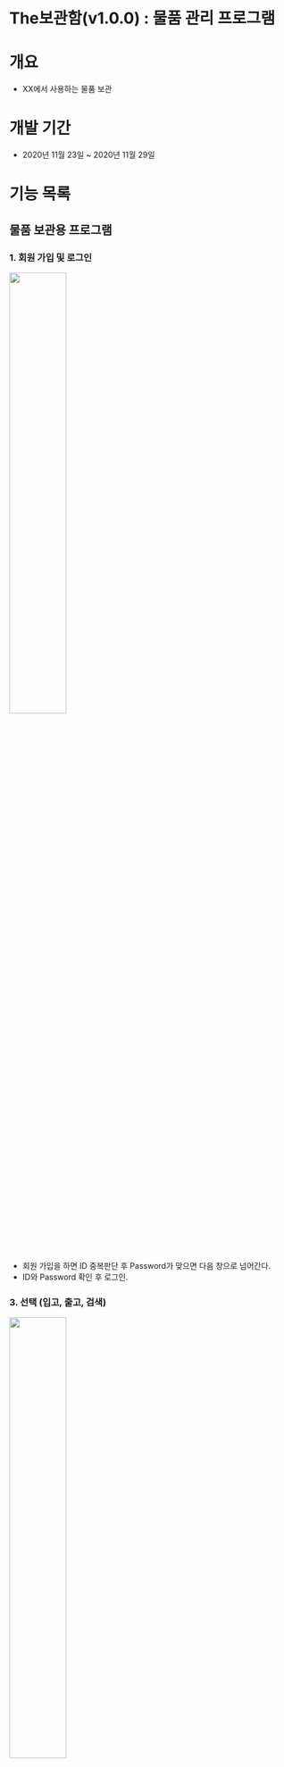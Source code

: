 # The보관함(v1.0.0) : 물품 관리 프로그램

# 개요

- XX에서 사용하는 물품 보관 

# 개발 기간

- 2020년 11월 23일 ~ 2020년 11월 29일

# 기능 목록

## 물품 보관용 프로그램

### 1. 회원 가입 및 로그인

<img src="./Document/고객/1_기본정보_입력.jpg" width="45%">

- 회원 가입을 하면 ID 중복판단 후 Password가 맞으면 다음 창으로 넘어간다.
- ID와 Password 확인 후 로그인.

### 3. 선택 (입고, 출고, 검색)

<img src="./Document/고객/3_진료과_선택.jpg" width="45%">

- 원하는 항목을 선택한다.

### 3-1. 입고 선택

<div>
<img src="./Document/고객/4_문진표_작성.jpg" width="45%">
<img src="./Document/고객/4-1_문진표_작성_하단부.jpg" width="45%">
</div>

- 입고 선택시 일반/신선에 따라 다른 보관함을 지정하여 사용한다.
- 보관함을 선택하고 시간을 지정한 뒤 결제를 한다.

### 3-2. 출고 선택

- 원하는 보관함을 선택하고 출고한다.
- 출고 시 시간이 지났다면 추과금이 부여된다.

### 3-3. 검색 선택

- 현재 사용중인 보관함을 확인한다.
- 과거 데이터를 확인한다.



## 관리자용 프로그램

### 1. 직원 로그인

<div>
<img src="./Document/직원/1_직원_로그인.jpg" width="45%">
<img src="./Document/직원/1-1_비밀번호_변경.jpg" width="45%">
</div>

- 확인 버튼을 누르면 정보가 입력되었는지 판단하고 다음 창으로 넘어간다.



# 관리 항목

### 1. 고객 정보

- ID와 Password를 확인할 수 있다.

### 2. 직원 정보

- 각 보관소의 직원을 확인할 수 있다.

### 3. 보관함 정보

- 현재 사용중인 정보와 과거 정보들을 확인할 수 있다.

### 4. 관리자용 정보

- 매출액같은 정보를 확인할 수 있다.



# 사용 기술

## 언어

- C# 3.0+

## 프레임워크

- .Net FrameWork 4.8
- EntityFrameWork 6.2
- Winform

## 데이터베이스

* MSSQL Server 2019

## 기타 개발환경

- Windows 10
- Microsoft Visual Studio Community 2019 v16.8
- Microsoft SQL Server Management Studio v18.6

# 데이터베이스 스키마

![스키마](./Document/스키마.png)

- 모든 항목이 제 3 정규화까지 완료됐다

# 순서도

## 1. 고객용 프로그램

![고객용 다이어그램](./Document/고객알고리즘.jpg)

## 2. 직원용 프로그램

![직원용 다이어그램](./Document/직원알고리즘.jpg)

# Point of Interest

# DB 테이블의 속성 변경 등 업데이트 내역이 EntityFramework에 반영되지 않은 문제 [#24](https://github.com/dlehd333/DKClinic/issues/24)

## 증상
- 문진표 저장을 누를 시 에러 발생

## 원인
- EntityFramework로 불러온 데이터베이스의 문진표 테이블 PK컬럼의 IDENTITY_INSERT 속성이 OFF로 되어있었다

## 결과
- 처음에는 DB에 있는 문진표 테이블 PK컬럼의 IDENTITY_INSERT 속성을 ON으로 변경했다. 하지만 같은 오류가 발생했다.
- 확인 결과, 처음에 DB 스키마 설계 시 테이블 PK에 IDENTITY_INSERT 속성을 ON으로 바꾸지 않았고, 그 상태로 EntityFramework로 불러와, EntityFramework상에는 IDENTITY_INSERT 속성이 OFF로 저장되어 있었다.
- 그래서, EntityFramework 다이어그램에서 우클릭으로 제공하는 '데이터베이스에서 모델 업데이트'메뉴를 실행, 업데이트 마법사를 이용해 DB의 정보를 업데이트하여 문제를 해결함
![update](https://user-images.githubusercontent.com/69996028/100321023-6b69d600-3005-11eb-8bb2-52bb1a5326c3.png)

---

# 외래키로 연결된 여러 테이블의 값을 동시에 삽입하는 트랜잭션 진행중에 에러가 발생하는 문제 [#24](https://github.com/dlehd333/DKClinic/issues/24)

## 증상
- 새로운 Customer(환자)가 문진표를 입력하면, 에러가 발생

## 원인
- 신규 환자가 문진표 입력이 완료되면 Customer(고객), Questionnare(문진표), Response(문진표응답) 총 3개의 테이블에 데이터가 삽입되는데, 이 때 신규 환자는 등록 전에는 CustomerID가 없어, Customer테이블에서 키값의 최대값을 가져와 등록했는데 이 값이 실제 IDENTITY 컬럼을 통해 저장되는 내용과 맞지 않아 오류가 발생했다
- 여러 테이블의 데이터가 동시에 저장되는 트랜잭션을 끊지 않고 IDENTITY 컬럼의 값을 미리 구해서 저장하거나 다른 방법이 필요했다.

## 결과
- 처음에는 C#에서 IDENTITY 컬럼의 값을 구하는 법을 찾고 있었는데, 검색 하던 도중 다른 방법을 발견했다
- EF가 ID값을 찾아 할당하는 것이 아니라 테이블 개체 자체를 할당하는 기능을 지원하며, EF로 생성된 Entity 모델에 생성되어 있는 외래키로 연결된 하위 모델을 이용해 연결할 수 있다는 것을 알게 되었다.
- 그래서 Entity 모델의 개체를 생성할 때 상위 테이블 개체를 연결해주면, 한번에 SaveChange를 진행해도 Insert된 개체에 대해 자동으로 ID키가 연결되어 에러가 발생하지 않고 트랜젝션도 깨지지 않게 된다.
- 그래서 개체를 생성할 때, 상위 테이블 개체를 연결해주는 작업을 진행했다.

```csharp
public Questionnare CreateQuestionnare { get; set; }

// before
CreateQuestionnare = new Questionnare();
// after
CreatedQuestionnare = new Questionnare { Customer = ConnectedCustomer };
```

---

